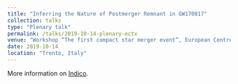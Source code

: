 ```yaml
---
title: "Inferring the Nature of Postmerger Remnant in GW170817"
collection: talks
type: "Plenary talk"
permalink: /talks/2019-10-14-plenary-ectx
venue: "Workshop “The first compact star merger event”, European Centre for Theoretical Studies in Nuclear Physics and Related Areas (ECT*)"
date: 2019-10-14
location: "Trento, Italy"
---
```


More information on [Indico](https://indico.ectstar.eu/event/57/).
